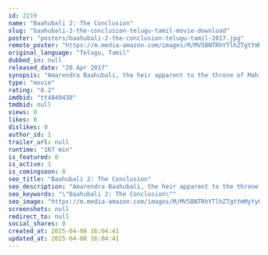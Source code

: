 ```yaml
---
id: 2219
name: "Baahubali 2: The Conclusion"
slug: "baahubali-2-the-conclusion-telugu-tamil-movie-download"
poster: "posters/baahubali-2-the-conclusion-telugu-tamil-2017.jpg"
remote_poster: "https://m.media-amazon.com/images/M/MV5BNTRhYTlhZTgtYmMyYy00NWI4LTk4MzItOWM2YjBmYTg2OTI2XkEyXkFqcGc@._V1_SX300.jpg"
original_language: "Telugu, Tamil"
dubbed_in: null
released_date: "28 Apr 2017"
synopsis: "Amarendra Baahubali, the heir apparent to the throne of Mahishmati, finds his life and relationships endangered as his adoptive brother Bhallaladeva conspires to claim the throne."
type: "movie"
rating: "8.2"
imdbid: "tt4849438"
tmdbid: null
views: 0
likes: 0
dislikes: 0
author_id: 1
trailer_url: null
runtime: "167 min"
is_featured: 0
is_active: 1
is_comingsoon: 0
seo_title: "Baahubali 2: The Conclusion"
seo_description: "Amarendra Baahubali, the heir apparent to the throne of Mahishmati, finds his life and relationships endangered as his adoptive brother Bhallaladeva conspires to claim the throne."
seo_keywords: "\"Baahubali 2: The Conclusion\""
seo_image: "https://m.media-amazon.com/images/M/MV5BNTRhYTlhZTgtYmMyYy00NWI4LTk4MzItOWM2YjBmYTg2OTI2XkEyXkFqcGc@._V1_SX300.jpg"
screenshots: null
redirect_to: null
social_shares: 0
created_at: 2025-04-08 16:04:41
updated_at: 2025-04-08 16:04:41
---
```


